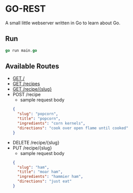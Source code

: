 # GO-REST

A small little webserver written in Go to learn about Go.

## Run

```go
go run main.go
```

## Available Routes

- [GET /](http://localhost:8081)
- [GET /recipes](http://localhost:8081/recipes)
- [GET /recipe/{slug}](http://localhost:8081/recipes/ham)
- POST /recipe
  - sample request body
  ```json
  {
    "slug": "popcorn",
    "title": "popcorn",
    "ingredients": "corn kernels",
    "directions": "cook over open flame until cooked"
  }
  ```
- DELETE /recipe/{slug}
- PUT /recipe/{slug}
  - sample request body
  ```json
  {
    "slug": "ham",
    "title": "moar ham",
    "ingredients": "hammier ham",
    "directions": "just eat"
  }
  ```
